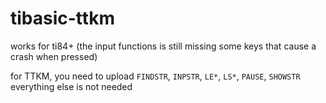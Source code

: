 # tibasic-ttkm

works for ti84+ (the input functions is still missing some keys that cause a crash when pressed)

for TTKM, you need to upload `FINDSTR`, `INPSTR`, `LE*`, `LS*`, `PAUSE`, `SHOWSTR`
everything else is not needed
